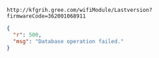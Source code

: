 `http://kfgrih.gree.com/wifiModule/Lastversion?firmwareCode=362001068911`

```json
{
  "r": 500,
  "msg": "Database operation failed."
}
```